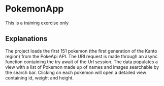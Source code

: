 # PokemonApp
This is a training exercise only

## Explanations
The project loads the first 151 pokemon (the first generation of the Kanto region) from the PokeApi API. 
The URl request is made through an async function containing the try await of the Url session. 
The data populates a view with a list of Pokemon made up of names and images searchable by the search bar. 
Clicking on each pokemon will open a detailed view containing id, weight and height.
